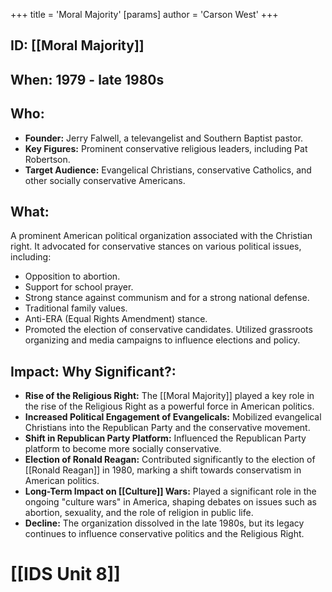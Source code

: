 +++
 title = 'Moral Majority'
[params]
	author = 'Carson West'
+++
## ID: [[Moral Majority]] 
## When: 1979 - late 1980s

## Who:
*   **Founder:** Jerry Falwell, a televangelist and Southern Baptist pastor.
*   **Key Figures:** Prominent conservative religious leaders, including Pat Robertson.
*   **Target Audience:** Evangelical Christians, conservative Catholics, and other socially conservative Americans.

## What:
A prominent American political organization associated with the Christian right. It advocated for conservative stances on various political issues, including:
*   Opposition to abortion.
*   Support for school prayer.
*   Strong stance against communism and for a strong national defense.
*   Traditional family values.
*   Anti-ERA (Equal Rights Amendment) stance.
*   Promoted the election of conservative candidates. Utilized grassroots organizing and media campaigns to influence elections and policy.

## Impact: Why Significant?:
*   **Rise of the Religious Right:** The [[Moral Majority]] played a key role in the rise of the Religious Right as a powerful force in American politics.
*   **Increased Political Engagement of Evangelicals:** Mobilized evangelical Christians into the Republican Party and the conservative movement.
*   **Shift in Republican Party Platform:** Influenced the Republican Party platform to become more socially conservative.
*   **Election of Ronald Reagan:** Contributed significantly to the election of [[Ronald Reagan]] in 1980, marking a shift towards conservatism in American politics.
*   **Long-Term Impact on [[Culture]] Wars:** Played a significant role in the ongoing "culture wars" in America, shaping debates on issues such as abortion, sexuality, and the role of religion in public life.
*   **Decline:** The organization dissolved in the late 1980s, but its legacy continues to influence conservative politics and the Religious Right.

# [[IDS Unit 8]]